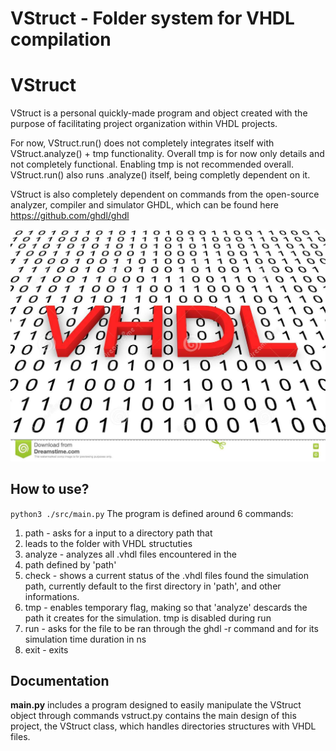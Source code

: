 # VStruct - Folder system for VHDL compilation


# VStruct
VStruct is a personal quickly-made program and object created with the purpose of facilitating project organization within VHDL projects.

For now, VStruct.run() does not completely integrates itself with VStruct.analyze() + tmp functionality. Overall tmp is for now only details and not completely functional.
Enabling tmp is not recommended overall.
VStruct.run() also runs .analyze() itself, being completly dependent on it.

VStruct is also completely dependent on commands from the open-source analyzer, compiler and simulator GHDL, which can be found here https://github.com/ghdl/ghdl


<img src="./images/vhdl7.jpg">

## How to use?
<code>python3 ./src/main.py</code>
The program is defined around 6 commands:

1. path - asks for a input to a directory path that
2. leads to the folder with VHDL structuties
3. analyze - analyzes all .vhdl files encountered in the
4. path defined by 'path'
5. check - shows a current status of the .vhdl files found the simulation path, currently default to the first directory in 'path', and other informations.
6. tmp - enables temporary flag, making so that 'analyze' descards the path it creates for the simulation. tmp is disabled during run
7. run - asks for the file to be ran through the ghdl -r command and for its simulation time duration in ns
8. exit - exits

## Documentation

<b>main.py</b> includes a program designed to easily manipulate the VStruct object through commands
vstruct.py contains the main design of this project, the VStruct class, which handles directories structures with VHDL files.


